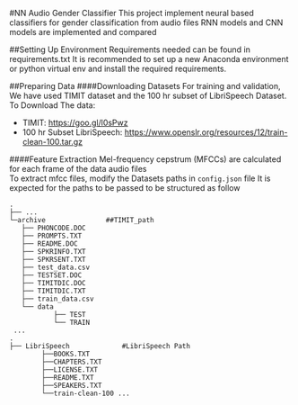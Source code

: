 #NN Audio Gender Classifier
This project implement neural based classifiers for gender classification from audio files
RNN models and CNN models are implemented and compared

##Setting Up Environment
Requirements needed can be found in requirements.txt
It is recommended to set up a new Anaconda environment or python virtual env and install the required requirements.

##Preparing Data
####Downloading Datasets
For training and validation, We have used TIMIT dataset and the 100 hr subset of LibriSpeech Dataset.
To Download The data:
+ TIMIT: https://goo.gl/l0sPwz
+ 100 hr Subset LibriSpeech: https://www.openslr.org/resources/12/train-clean-100.tar.gz

####Feature Extraction
Mel-frequency cepstrum (MFCCs) are calculated for each frame of the data audio files      
To extract mfcc files, modify the Datasets paths in `config.json` file
It is expected for the paths to be passed to be structured as follow


    .
    ├── ...
    └─archive				##TIMIT_path                  
	   ├── PHONCODE.DOC
	   ├── PROMPTS.TXT
	   ├── README.DOC
	   ├── SPKRINFO.TXT
	   ├── SPKRSENT.TXT
	   ├── test_data.csv
	   ├── TESTSET.DOC
	   ├── TIMITDIC.DOC
	   ├── TIMITDIC.TXT
	   ├── train_data.csv
	   └── data
	           ├── TEST
	           └── TRAIN
     ...
    .
    ├── LibriSpeech				#LibriSpeech Path          
			├──BOOKS.TXT
			├──CHAPTERS.TXT
			├──LICENSE.TXT
			├──README.TXT
			├──SPEAKERS.TXT
    		└──train-clean-100 ...
